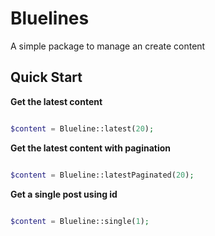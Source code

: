 # Bluelines

A simple package to manage an create content

## Quick Start

__Get the latest content__


``` php

$content = Blueline::latest(20);

```  


__Get the latest content with pagination__


``` php

$content = Blueline::latestPaginated(20);

```  

__Get a single post using id__


``` php

$content = Blueline::single(1);

```
